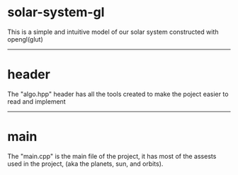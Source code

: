 # solar-system-gl
This is a simple and intuitive model of our solar system constructed with opengl(glut)

------------------------------------------------------------

# header
The "algo.hpp" header has all the tools created to make the poject easier to read and implement

-----------------------------------------------------------

# main
The "main.cpp" is the main file of the project, it has most of the assests used in the project, (aka the planets, sun, and orbits).
